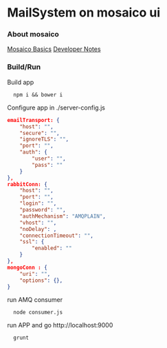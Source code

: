 # MailSystem on mosaico ui

### About mosaico
[Mosaico Basics](https://github.com/voidlabs/mosaico/wiki)
[Developer Notes](https://github.com/voidlabs/mosaico/wiki/Developers)

### Build/Run

Build app 
```
  npm i && bower i
```

Configure app in ./server-config.js
```json
emailTransport: {
    "host": "",
    "secure": "",
    "ignoreTLS": "",
    "port": "",
    "auth": {
        "user": "",
        "pass": ""
    }
},
rabbitConn: {
    "host": "",
    "port": "",
    "login": "",
    "password": "",
    "authMechanism": "AMQPLAIN",
    "vhost": "",
    "noDelay": ,
    "connectionTimeout": "",
    "ssl": {
        "enabled": ""
    }
},
mongoConn : {
    "uri": "",
    "options": {},
}
```

run AMQ consumer
```
  node consumer.js
```

run APP and go http://localhost:9000
```
  grunt
```
